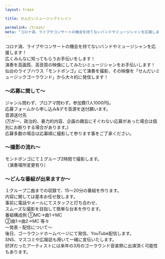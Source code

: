 ```yaml
---
layout: train

title: せんだいミュージックトレイン

permalink: /train/
meta: "コロナ渦、ライブやコンサートの機会を持てないバンドやミュージシャンを応援します！"
---
```




<div class="box">
<div class="block">
コロナ渦、ライブやコンサートの機会を持てないバンドやミュージシャンを応援します！<br>
広くみんなに知ってもらうお手伝いをします！<br>
演奏を高画質、高音質の映像にしてみたいミュージシャンをお手伝いします！<br>
仙台のライブハウス「モンドボンゴ」にて演奏を撮影、その映像を「せんだいミュージックゴーラウンド」から大々的に発信します！<br>
</div>
</div>


<div class="box">

<h3 class="subtitle">～応募に関して～</h3>

<div class="block content">
ジャンル問わず、プロアマ問わず。参加費(1人1000円)。<br>
応募フォームから申し込み&デモ音源を送付願います。<br>
音源送付先<br>
(万が一、政治的、暴力的内容、企画の趣旨にそぐわない応募があった場合は個別にお断りする場合があります。)<br>
応募多数の場合は応募順に撮影して参ります事をご了承ください。<br>
</div>
</div>


<div class="box">
<h3 class="subtitle">～撮影の流れ～</h3>

<div class="block">
モンドボンゴにて１グループ2時間で撮影します。<br>
（演奏場所変更有り）<br>
</div>
</div>


<div class="box">
<h3 class="subtitle">～どんな番組が出来ますか～</h3>

<div class="block">
１グループ二曲までの収録で、15〜20分の番組を作ります。<br>
内容に関しては基本お任せ致します。<br>
事前に電話やメールにてスタッフと打ち合わせ、<br>
スムーズな撮影を目指して簡単な台本を作ります。<br>
番組構成例 ①MC→曲1→MC<br>
②曲1→曲2→MC 等々<br>
～発表・配信について～<br>
後日、ゴーラウンドホームページにて発信、YouTube配信します。<br>
SNS、マスコミや広報誌も用いて一緒に宣伝いたします。<br>
好評だったアーティストには来年の3月のゴーラウンド音楽祭に出演頂く可能性もあります。<br>
</div>
</div>
